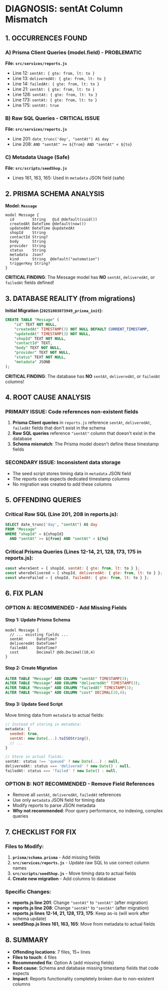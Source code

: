 # DIAGNOSIS: sentAt Column Mismatch

## 1. OCCURRENCES FOUND

### A) Prisma Client Queries (model.field) - **PROBLEMATIC**

**File: `src/services/reports.js`**

- Line 12: `sentAt: { gte: from, lt: to }`
- Line 13: `deliveredAt: { gte: from, lt: to }`
- Line 14: `failedAt: { gte: from, lt: to }`
- Line 21: `sentAt: { gte: from, lt: to }`
- Line 128: `sentAt: { gte: from, lt: to }`
- Line 173: `sentAt: { gte: from, lt: to }`
- Line 175: `sentAt: true`

### B) Raw SQL Queries - **CRITICAL ISSUE**

**File: `src/services/reports.js`**

- Line 201: `date_trunc('day', "sentAt") AS day`
- Line 208: `AND "sentAt" >= ${from} AND "sentAt" < ${to}`

### C) Metadata Usage (Safe)

**File: `src/scripts/seedShop.js`**

- Lines 161, 163, 165: Used in `metadata` JSON field (safe)

## 2. PRISMA SCHEMA ANALYSIS

**Model: `Message`**

```prisma
model Message {
  id        String   @id @default(cuid())
  createdAt DateTime @default(now())
  updatedAt DateTime @updatedAt
  shopId    String
  contactId String?
  body      String
  provider  String
  status    String
  metadata  Json?
  kind      String  @default("automation")
  triggerKey String?
}
```

**CRITICAL FINDING**: The Message model has **NO** `sentAt`, `deliveredAt`, or `failedAt` fields defined!

## 3. DATABASE REALITY (from migrations)

**Initial Migration (`20251003073949_prisma_init`):**

```sql
CREATE TABLE "Message" (
    "id" TEXT NOT NULL,
    "createdAt" TIMESTAMP(3) NOT NULL DEFAULT CURRENT_TIMESTAMP,
    "updatedAt" TIMESTAMP(3) NOT NULL,
    "shopId" TEXT NOT NULL,
    "contactId" TEXT,
    "body" TEXT NOT NULL,
    "provider" TEXT NOT NULL,
    "status" TEXT NOT NULL,
    "metadata" JSONB
);
```

**CRITICAL FINDING**: The database has **NO** `sentAt`, `deliveredAt`, or `failedAt` columns!

## 4. ROOT CAUSE ANALYSIS

### **PRIMARY ISSUE**: Code references non-existent fields

1. **Prisma Client queries** in `reports.js` reference `sentAt`, `deliveredAt`, `failedAt` fields that don't exist in the schema
2. **Raw SQL queries** reference `"sentAt"` column that doesn't exist in the database
3. **Schema mismatch**: The Prisma model doesn't define these timestamp fields

### **SECONDARY ISSUE**: Inconsistent data storage

- The seed script stores timing data in `metadata` JSON field
- The reports code expects dedicated timestamp columns
- No migration was created to add these columns

## 5. OFFENDING QUERIES

### **Critical Raw SQL (Line 201, 208 in reports.js):**

```sql
SELECT date_trunc('day', "sentAt") AS day
FROM "Message"
WHERE "shopId" = ${shopId}
  AND "sentAt" >= ${from} AND "sentAt" < ${to}
```

### **Critical Prisma Queries (Lines 12-14, 21, 128, 173, 175 in reports.js):**

```javascript
const whereSent = { shopId, sentAt: { gte: from, lt: to } };
const whereDelivered = { shopId, deliveredAt: { gte: from, lt: to } };
const whereFailed = { shopId, failedAt: { gte: from, lt: to } };
```

## 6. FIX PLAN

### **OPTION A: RECOMMENDED - Add Missing Fields**

#### **Step 1: Update Prisma Schema**

```prisma
model Message {
  // ... existing fields ...
  sentAt      DateTime?
  deliveredAt DateTime?
  failedAt    DateTime?
  cost        Decimal? @db.Decimal(10,4)
}
```

#### **Step 2: Create Migration**

```sql
ALTER TABLE "Message" ADD COLUMN "sentAt" TIMESTAMP(3);
ALTER TABLE "Message" ADD COLUMN "deliveredAt" TIMESTAMP(3);
ALTER TABLE "Message" ADD COLUMN "failedAt" TIMESTAMP(3);
ALTER TABLE "Message" ADD COLUMN "cost" DECIMAL(10,4);
```

#### **Step 3: Update Seed Script**

Move timing data from `metadata` to actual fields:

```javascript
// Instead of storing in metadata:
metadata: {
  seeded: true,
  sentAt: new Date(...).toISOString(),
  // ...
}

// Store in actual fields:
sentAt: status !== 'queued' ? new Date(...) : null,
deliveredAt: status === 'delivered' ? new Date() : null,
failedAt: status === 'failed' ? new Date() : null,
```

### **OPTION B: NOT RECOMMENDED - Remove Field References**

- Remove all `sentAt`, `deliveredAt`, `failedAt` references
- Use only `metadata` JSON field for timing data
- Modify reports to parse JSON metadata
- **Why not recommended**: Poor query performance, no indexing, complex queries

## 7. CHECKLIST FOR FIX

### **Files to Modify:**

1. **`prisma/schema.prisma`** - Add missing fields
2. **`src/services/reports.js`** - Update raw SQL to use correct column names
3. **`src/scripts/seedShop.js`** - Move timing data to actual fields
4. **Create new migration** - Add columns to database

### **Specific Changes:**

- **reports.js line 201**: Change `"sentAt"` to `"sentAt"` (after migration)
- **reports.js line 208**: Change `"sentAt"` to `"sentAt"` (after migration)
- **reports.js lines 12-14, 21, 128, 173, 175**: Keep as-is (will work after schema update)
- **seedShop.js lines 161, 163, 165**: Move from metadata to actual fields

## 8. SUMMARY

- **Offending locations**: 7 files, 15+ lines
- **Files to touch**: 4 files
- **Recommended fix**: Option A (add missing fields)
- **Root cause**: Schema and database missing timestamp fields that code expects
- **Impact**: Reports functionality completely broken due to non-existent columns
